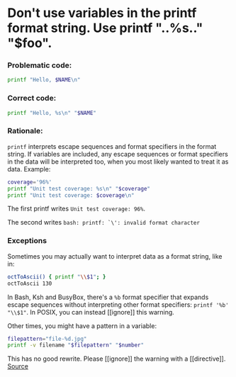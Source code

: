 # Don't use variables in the printf format string. Use printf "..%s.." "$foo".

### Problematic code:

```sh
printf "Hello, $NAME\n"
```

### Correct code:

```sh
printf "Hello, %s\n" "$NAME"
```

### Rationale:

`printf` interprets escape sequences and format specifiers in the format string. If variables are included, any escape sequences or format specifiers in the data will be interpreted too, when you most likely wanted to treat it as data. Example:

```sh
coverage='96%'
printf "Unit test coverage: %s\n" "$coverage"
printf "Unit test coverage: $coverage\n"
```

The first printf writes `Unit test coverage: 96%`.

The second writes ``bash: printf: `\': invalid format character``

### Exceptions

Sometimes you may actually want to interpret data as a format string, like in:

```sh
octToAscii() { printf "\\$1"; }
octToAscii 130
```

In Bash, Ksh and BusyBox, there's a `%b` format specifier that expands escape sequences without interpreting other format specifiers: `printf '%b' "\\$1"`. In POSIX, you can instead [[ignore]] this warning.

Other times, you might have a pattern in a variable:

```sh
filepattern="file-%d.jpg"
printf -v filename "$filepattern" "$number"
```

This has no good rewrite. Please [[ignore]] the warning with a [[directive]].
[Source](https://github.com/koalaman/shellcheck/wiki/SC2059)

